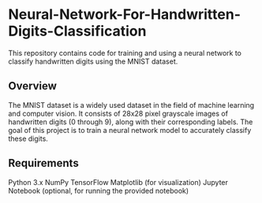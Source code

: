 # Neural-Network-For-Handwritten-Digits-Classification
This repository contains code for training and using a neural network to classify handwritten digits using the MNIST dataset.

## Overview
The MNIST dataset is a widely used dataset in the field of machine learning and computer vision. It consists of 28x28 pixel grayscale images of handwritten digits (0 through 9), along with their corresponding labels. The goal of this project is to train a neural network model to accurately classify these digits.

## Requirements
Python 3.x
NumPy
TensorFlow
Matplotlib (for visualization)
Jupyter Notebook (optional, for running the provided notebook)
